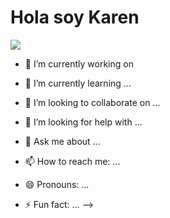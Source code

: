 <h1> Hola soy Karen </h1>

![](https://th.bing.com/th/id/OIG.ca.F22b7WfOlw.WW49I.?w=1024&h=1024&rs=1&pid=ImgDetMain)
- 🔭 I’m currently working on 

- 🌱 I’m currently learning ...
- 👯 I’m looking to collaborate on ...
- 🤔 I’m looking for help with ...
- 💬 Ask me about ...
- 📫 How to reach me: ...
- 😄 Pronouns: ...
- ⚡ Fun fact: ...
-->
